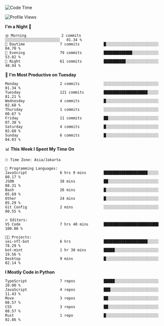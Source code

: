 <!--START_SECTION:waka-->
![Code Time](http://img.shields.io/badge/Code%20Time-1%2C704%20hrs%2053%20mins-blue)

![Profile Views](http://img.shields.io/badge/Profile%20Views-5-blue)

**I'm a Night 🦉** 

```text
🌞 Morning                2 commits           ░░░░░░░░░░░░░░░░░░░░░░░░░   01.34 % 
🌆 Daytime                7 commits           █░░░░░░░░░░░░░░░░░░░░░░░░   04.70 % 
🌃 Evening                79 commits          █████████████░░░░░░░░░░░░   53.02 % 
🌙 Night                  61 commits          ██████████░░░░░░░░░░░░░░░   40.94 % 
```
📅 **I'm Most Productive on Tuesday** 

```text
Monday                   2 commits           ░░░░░░░░░░░░░░░░░░░░░░░░░   01.34 % 
Tuesday                  121 commits         ████████████████████░░░░░   81.21 % 
Wednesday                4 commits           █░░░░░░░░░░░░░░░░░░░░░░░░   02.68 % 
Thursday                 1 commits           ░░░░░░░░░░░░░░░░░░░░░░░░░   00.67 % 
Friday                   11 commits          ██░░░░░░░░░░░░░░░░░░░░░░░   07.38 % 
Saturday                 4 commits           █░░░░░░░░░░░░░░░░░░░░░░░░   02.68 % 
Sunday                   6 commits           █░░░░░░░░░░░░░░░░░░░░░░░░   04.03 % 
```


📊 **This Week I Spent My Time On** 

```text
🕑︎ Time Zone: Asia/Jakarta

💬 Programming Languages: 
JavaScript               6 hrs 9 mins        ████████████████████░░░░░   80.17 % 
JSON                     38 mins             ██░░░░░░░░░░░░░░░░░░░░░░░   08.31 % 
Bash                     26 mins             █░░░░░░░░░░░░░░░░░░░░░░░░   05.69 % 
Other                    24 mins             █░░░░░░░░░░░░░░░░░░░░░░░░   05.29 % 
Git Config               2 mins              ░░░░░░░░░░░░░░░░░░░░░░░░░   00.55 % 

🔥 Editors: 
VS Code                  7 hrs 40 mins       █████████████████████████   100.00 % 

🐱‍💻 Projects: 
sei-nft-bot              6 hrs               ████████████████████░░░░░   78.29 % 
bot-mint                 1 hr 30 mins        █████░░░░░░░░░░░░░░░░░░░░   19.56 % 
Desktop                  9 mins              █░░░░░░░░░░░░░░░░░░░░░░░░   02.14 % 
```

**I Mostly Code in Python** 

```text
TypeScript               7 repos             █████░░░░░░░░░░░░░░░░░░░░   20.00 % 
JavaScript               4 repos             ███░░░░░░░░░░░░░░░░░░░░░░   11.43 % 
Move                     3 repos             ██░░░░░░░░░░░░░░░░░░░░░░░   08.57 % 
CSS                      3 repos             ██░░░░░░░░░░░░░░░░░░░░░░░   08.57 % 
Rust                     1 repo              █░░░░░░░░░░░░░░░░░░░░░░░░   02.86 % 
```




<!--END_SECTION:waka-->
